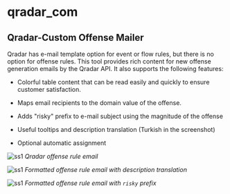 # qradar_com
## Qradar-Custom Offense Mailer

Qradar has  e-mail template option for event or flow rules, but there is no option for offense rules. This tool provides rich content for new offense generation emails by  the Qradar API. It also supports the following features:

- Colorful table content that can be read easily and quickly to ensure customer satisfaction.

- Maps email recipients to the domain value of the offense.

- Adds "risky" prefix to e-mail subject using the magnitude of the offense

- Useful tooltips and description translation (Turkish in the screenshot) 

- Optional automatic assignment

![ss1](https://user-images.githubusercontent.com/1064270/54771012-7b68ca00-4c15-11e9-8eca-8e45b19d9daa.png)
*Qradar offense rule email*

![ss1](https://user-images.githubusercontent.com/1064270/54766955-4789a680-4c0d-11e9-81f7-c05a7c4566c3.png)
*Formatted offense rule email with description translation*

![ss1](https://user-images.githubusercontent.com/1064270/54766956-4789a680-4c0d-11e9-8f4b-812082c50519.png)
*Formatted offense rule email with `risky` prefix*
